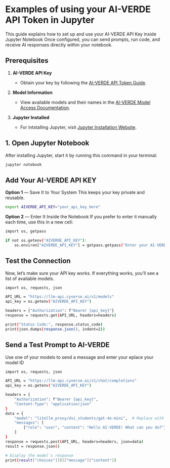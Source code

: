 # Examples of using your AI-VERDE API Token in Jupyter
This guide explains how to set up and use your AI-VERDE API Key inside Jupyter Notebook Once configured, you can send prompts, run code, and receive AI responses directly within your notebook.

## Prerequisites

1. **AI-VERDE API Key**  
   - Obtain your key by following the [AI-VERDE API Token Guide](https://aiverde-docs.cyverse.ai/api/api-token/).

2. **Model Information**  
   - View available models and their names in the [AI-VERDE Model Access Documentation](../api/api-key-models.md).

3. **Jupyter Installed**  
   - For intstalling Jupyter, visit [Jupyter Installation Website](https://jupyter.org/install).

## 1. Open Jupyter Notebook

After installing Jupyter, start it by running this command in your terminal:
```bash
jupyter notebook
```

## Add Your AI-VERDE API KEY

**Option 1** — Save It to Your System
This keeps your key private and reusable.

```bash
export AIVERDE_API_KEY="your_api_key_here"
```

**Option 2** — Enter It Inside the Notebook
If you prefer to enter it manually each time, use this in a new cell:

```bash
import os, getpass

if not os.getenv("AIVERDE_API_KEY"):
    os.environ["AIVERDE_API_KEY"] = getpass.getpass("Enter your AI-VERDE API Key: ")
```
## Test the Connection 
Now, let’s make sure your API key works. If everything works, you’ll see a list of available models. 
```bash
import os, requests, json

API_URL = "https://llm-api.cyverse.ai/v1/models"
api_key = os.getenv("AIVERDE_API_KEY")

headers = {"Authorization": f"Bearer {api_key}"}
response = requests.get(API_URL, headers=headers)

print("Status Code:", response.status_code)
print(json.dumps(response.json(), indent=2))
```

## Send a Test Prompt to AI-VERDE
Use one of your models to send a message and enter your eplace your model ID

```bash
import os, requests, json

API_URL = "https://llm-api.cyverse.ai/v1/chat/completions"
api_key = os.getenv("AIVERDE_API_KEY")

headers = {
    "Authorization": f"Bearer {api_key}",
    "Content-Type": "application/json"
}
data = {
    "model": "litellm_proxy/dsi_students/gpt-4o-mini",  # Replace with your model ID
    "messages": [
        {"role": "user", "content": "Hello AI-VERDE! What can you do?"}
    ]
}
response = requests.post(API_URL, headers=headers, json=data)
result = response.json()

# Display the model's response
print(result["choices"][0]["message"]["content"])
```